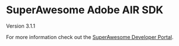 SuperAwesome Adobe AIR SDK
==========================

Version 3.1.1

For more information check out the [SuperAwesome Developer Portal](http://developers.superawesome.tv/docs/adobeairsdk).
